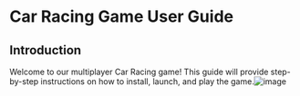 # Car Racing Game User Guide
## Introduction
Welcome to our multiplayer Car Racing game! This guide will provide step-by-step instructions on how to install, launch, and play the game.![image](https://github.com/Madohoso/Distributed-Computing-Project/assets/105130055/8a601cd7-d6a6-447c-ab0f-1de7582f0f13)

